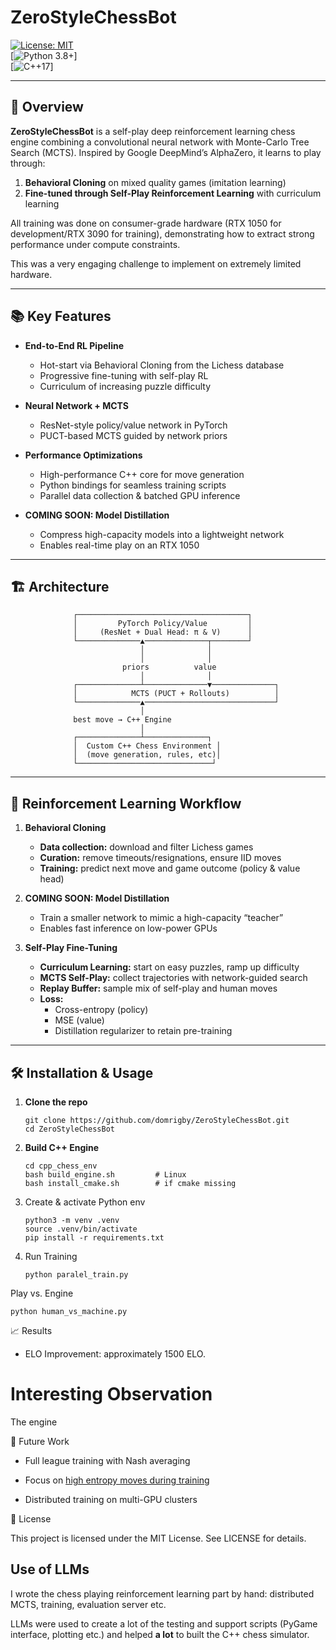 # ZeroStyleChessBot

[![License: MIT](https://img.shields.io/badge/License-MIT-blue.svg)](LICENSE)  
[![Python 3.8+](https://img.shields.io/badge/python-3.8%2B-blue.svg)]  
[![C++17](https://img.shields.io/badge/C%2B%2B-17-blue.svg)]

---

## 🚀 Overview

**ZeroStyleChessBot** is a self-play deep reinforcement learning chess engine combining a convolutional neural network 
with Monte-Carlo Tree Search (MCTS). Inspired by Google DeepMind’s AlphaZero, it learns to play through:

1. **Behavioral Cloning** on mixed quality games (imitation learning)
2. **Fine-tuned through Self-Play Reinforcement Learning** with curriculum learning  

All training was done on consumer-grade hardware (RTX 1050 for development/RTX 3090 for training), demonstrating how to extract strong performance under compute constraints.

This was a very engaging challenge to implement on extremely limited hardware.

---

## 📚 Key Features

- **End-to-End RL Pipeline**  
  - Hot-start via Behavioral Cloning from the Lichess database  
  - Progressive fine-tuning with self-play RL  
  - Curriculum of increasing puzzle difficulty  

- **Neural Network + MCTS**  
  - ResNet-style policy/value network in PyTorch  
  - PUCT-based MCTS guided by network priors  

- **Performance Optimizations**  
  - High-performance C++ core for move generation  
  - Python bindings for seamless training scripts  
  - Parallel data collection & batched GPU inference  

- **COMING SOON: Model Distillation**  
  - Compress high-capacity models into a lightweight network  
  - Enables real-time play on an RTX 1050  

---

## 🏗 Architecture

                  ┌──────────────────────────────────────┐
                  │         PyTorch Policy/Value         │
                  │     (ResNet + Dual Head: π & V)      │
                  └──────────────▲──────────────┬────────┘
                                 │              │
                                 │              │
                             priors          value
                                 │              │
                  ┌──────────────┴──────────────▼──────────────┐
                  │            MCTS (PUCT + Rollouts)          │
                  └──────────────▲─────────────────────────────┘
                                 │
                  best move → C++ Engine
                                 │
                  ┌──────────────┴──────────────┐
                  │  Custom C++ Chess Environment │
                  │  (move generation, rules, etc)│
                  └──────────────────────────────┘

---

## 🎯 Reinforcement Learning Workflow

1. **Behavioral Cloning**  
   - **Data collection:** download and filter Lichess games  
   - **Curation:** remove timeouts/resignations, ensure IID moves  
   - **Training:** predict next move and game outcome (policy & value head)  

2. **COMING SOON: Model Distillation**  
   - Train a smaller network to mimic a high-capacity “teacher”  
   - Enables fast inference on low-power GPUs  

3. **Self-Play Fine-Tuning**  
   - **Curriculum Learning:** start on easy puzzles, ramp up difficulty  
   - **MCTS Self-Play:** collect trajectories with network-guided search  
   - **Replay Buffer:** sample mix of self-play and human moves  
   - **Loss:**  
     - Cross-entropy (policy)  
     - MSE (value)  
     - Distillation regularizer to retain pre-training
---

## 🛠 Installation & Usage

1. **Clone the repo**  
   ```
   git clone https://github.com/domrigby/ZeroStyleChessBot.git
   cd ZeroStyleChessBot

2. **Build C++ Engine**
    ```
    cd cpp_chess_env
    bash build_engine.sh         # Linux
    bash install_cmake.sh        # if cmake missing

3. Create & activate Python env
    ```
    python3 -m venv .venv
    source .venv/bin/activate
    pip install -r requirements.txt

4. Run Training
    ```
    python paralel_train.py

Play vs. Engine

    python human_vs_machine.py

📈 Results

* ELO Improvement: approximately 1500 ELO.

# Interesting Observation

The engine 

🔮 Future Work

* Full league training with Nash averaging

* Focus on [high entropy moves during training](https://arxiv.org/abs/2506.01939)

* Distributed training on multi-GPU clusters

📄 License

This project is licensed under the MIT License. See LICENSE for details.

## Use of LLMs

I wrote the chess playing reinforcement learning part by hand: distributed MCTS, training, evaluation server etc.

LLMs were used to create a lot of the testing and support scripts (PyGame interface, plotting etc.) and helped **a lot** to built the C++ chess simulator.